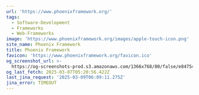 ```yaml
---
url: 'https://www.phoenixframework.org/'
tags:
  - Software-Development
  - Frameworks
  - Web-Frameworks
image: 'https://www.phoenixframework.org/images/apple-touch-icon.png'
site_name: Phoenix Framework
title: Phoenix Framework
favicon: 'https://www.phoenixframework.org/favicon.ico'
og_screenshot_url: >-
  https://og-screenshots-prod.s3.amazonaws.com/1366x768/80/false/e847545065c31c94439a04c9fb3349e96f1b6634c374838c113f00912b289a94.jpeg
og_last_fetch: 2025-03-07T05:20:56.422Z
last_jina_request: '2025-03-09T06:09:11.275Z'
jina_error: TIMEOUT
---
```



